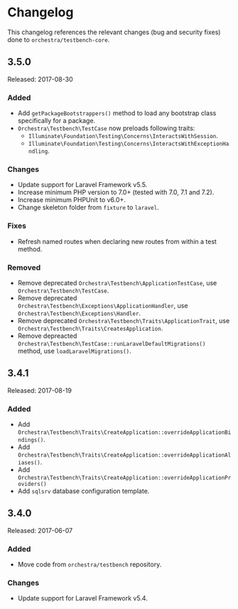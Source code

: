 # Changelog

This changelog references the relevant changes (bug and security fixes) done to `orchestra/testbench-core`.

## 3.5.0

Released: 2017-08-30

### Added

* Add `getPackageBootstrappers()` method to load any bootstrap class specifically for a package.
* `Orchestra\Testbench\TestCase` now preloads following traits:
    - `Illuminate\Foundation\Testing\Concerns\InteractsWithSession`.
    - `Illuminate\Foundation\Testing\Concerns\InteractsWithExceptionHandling`.

### Changes

* Update support for Laravel Framework v5.5.
* Increase minimum PHP version to 7.0+ (tested with 7.0, 7.1 and 7.2).
* Increase minimum PHPUnit to v6.0+.
* Change skeleton folder from `fixture` to `laravel`.

### Fixes

* Refresh named routes when declaring new routes from within a test method.

### Removed

* Remove deprecated `Orchestra\Testbench\ApplicationTestCase`, use `Orchestra\Testbench\TestCase`.
* Remove deprecated `Orchestra\Testbench\Exceptions\ApplicationHandler`, use `Orchestra\Testbench\Exceptions\Handler`.
* Remove deprecated `Orchestra\Testbench\Traits\ApplicationTrait`, use `Orchestra\Testbench\Traits\CreatesApplication`.
* Remove depreacted `Orchestra\Testbench\TestCase::runLaravelDefaultMigrations()` method, use `loadLaravelMigrations()`.

## 3.4.1

Released: 2017-08-19

### Added

* Add `Orchestra\Testbench\Traits\CreateApplication::overrideApplicationBindings()`.
* Add `Orchestra\Testbench\Traits\CreateApplication::overrideApplicationAliases()`.
* Add `Orchestra\Testbench\Traits\CreateApplication::overrideApplicationProviders()`
* Add `sqlsrv` database configuration template.

## 3.4.0

Released: 2017-06-07

### Added

* Move code from `orchestra/testbench` repository.

### Changes

* Update support for Laravel Framework v5.4.
